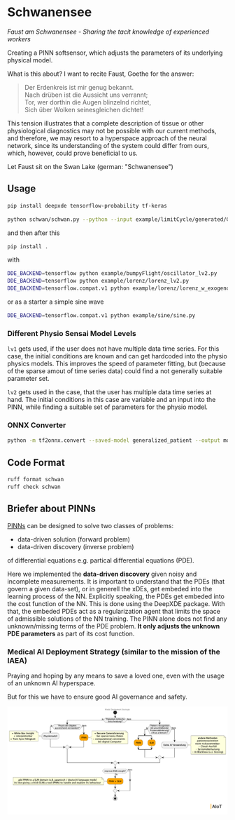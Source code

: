 # Schwanensee

*Faust am Schwanensee - Sharing the tacit knowledge of experienced workers*

Creating a PINN softsensor, which adjusts the parameters of its underlying physical model.

What is this about? I want to recite Faust, Goethe for the answer:

<blockquote>
Der Erdenkreis ist mir genug bekannt.<br>
Nach drüben ist die Aussicht uns verrannt;<br>
Tor, wer dorthin die Augen blinzelnd richtet,<br>
Sich über Wolken seinesgleichen dichtet!
</blockquote>

This tension illustrates that a complete description of tissue or other physiological diagnostics may not be possible with our current methods, and therefore, we may resort to a hyperspace approach of the neural network, since its understanding of the system could differ from ours, which, however, could prove beneficial to us.

Let Faust sit on the Swan Lake (german: "Schwanensee")


## Usage

```bash
pip install deepxde tensorflow-probability tf-keras
```

```bash
python schwan/schwan.py --python --input example/limitCycle/generated/Goldbeter_1995.py
```

and then after this

```bash
pip install .
```

with

```bash
DDE_BACKEND=tensorflow python example/bumpyFlight/oscillator_lv2.py
DDE_BACKEND=tensorflow python example/lorenz/lorenz_lv2.py
DDE_BACKEND=tensorflow.compat.v1 python example/lorenz/lorenz_w_exogenous_stimulus.py
```

or as a starter a simple sine wave

```bash
DDE_BACKEND=tensorflow.compat.v1 python example/sine/sine.py
```

### Different Physio Sensai Model Levels

```lv1``` gets used, if the user does not have multiple data time series. For this case, the initial conditions are known and can get hardcoded into the physio physics models. This improves the speed of parameter fitting, but (because of the sparse amout of time series data) could find a not generally suitable parameter set.

```lv2``` gets used in the case, that the user has multiple data time series at hand. The initial conditions in this case are variable and an input into the PINN, while finding a suitable set of parameters for the physio model.


### ONNX Converter

```bash
python -m tf2onnx.convert --saved-model generalized_patient --output model.onnx
```

## Code Format

```bash
ruff format schwan
ruff check schwan
```

## Briefer about PINNs

[PINNs](https://maziarraissi.github.io/PINNs/) can be designed to solve two classes of problems:
- data-driven solution (forward problem)
- data-driven discovery (inverse problem)

of differential equations e.g. partical differential equations (PDE).

Here we implemented the **data-driven discovery** given noisy and incomplete measurements.
It is important to understand that the PDEs (that govern a given data-set), or in generell the xDEs, get embeded into the learning process of the NN.
Explicitly speaking, the PDEs get embeded into the cost function of the NN. This is done using the DeepXDE package.
With that, the embeded PDEs act as a regularization agent that limits the space of admissible solutions of the NN training.
The PINN alone does not find any unknown/missing terms of the PDE problem.
**It only adjusts the unknown PDE parameters** as part of its cost function.

### Medical AI Deployment Strategy (similar to the mission of the IAEA)

Praying and hoping by any means to save a loved one, even with the usage of an unknown AI hyperspace.

But for this we have to ensure good AI governance and safety.

![alt text](out/doc/model_deployment_strategy/ModelDeploymentStrategy.png)
